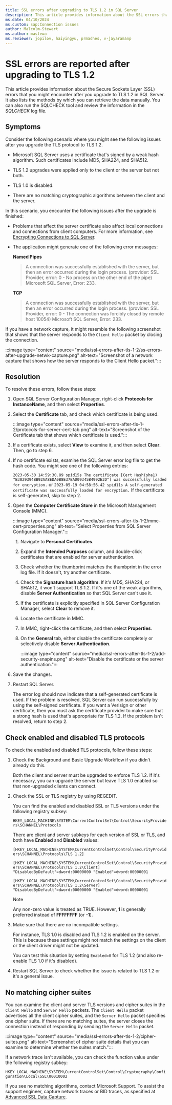 ```yaml
---
title: SSL errors after upgrading to TLS 1.2 in SQL Server
description: This article provides information about the SSL errors that you might encounter after you upgrade to TLS 1.2 in SQL Server.
ms.date: 04/10/2024
ms.custom: sap:Connection issues
author: Malcolm-Stewart
ms.author: mastewa
ms.reviewer: jopilov, haiyingyu, prmadhes, v-jayaramanp
---
```


# SSL errors are reported after upgrading to TLS 1.2

This article provides information about the Secure Sockets Layer (SSL) errors that you might encounter after you upgrade to TLS 1.2 in SQL Server. It also lists the methods by which you can retrieve the data manually. You can also run the SQLCHECK tool and review the information in the *SQLCHECK* log file.

## Symptoms

Consider the following scenario where you might see the following issues after you upgrade the TLS protocol to TLS 1.2.

- Microsoft SQL Server uses a certificate that's signed by a weak hash algorithm. Such certificates include MD5, SHA224, and SHA512.

- TLS 1.2 upgrades were applied only to the client or the server but not both.

- TLS 1.0 is disabled.

- There are no matching cryptographic algorithms between the client and the server.

In this scenario, you encounter the following issues after the upgrade is finished:

- Problems that affect the server certificate also affect local connections and connections from client computers. For more information, see [Encrypting Connections to SQL Server](/previous-versions/sql/sql-server-2008-r2/ms189067(v=sql.105)?redirectedfrom=MSDN).

- The application might generate one of the following error messages:

   **Named Pipes**
   > A connection was successfully established with the server, but then an error occurred during the login process. (provider: SSL Provider, error: 0 - No process on the other end of the pipe) Microsoft SQL Server, Error: 233.

  **TCP**
  > A connection was successfully established with the server, but then an error occurred during the login process. (provider: SSL Provider, error: 0 - The connection was forcibly closed by remote host 10054) Microsoft SQL Server, Error: 233.

If you have a network capture, it might resemble the following screenshot that shows that the server responds to the `Client Hello` packet by closing the connection.

  :::image type="content" source="media/ssl-errors-after-tls-1-2/ss-errors-after-upgrade-netwk-capture.png" alt-text="Screenshot of a network capture that shows how the server responds to the Client Hello packet.":::

## Resolution
  
To resolve these errors, follow these steps:

1. Open SQL Server Configuration Manager, right-click **Protocols for InstanceName**, and then select **Properties**.

1. Select the **Certificate** tab, and check which certificate is being used.

   :::image type="content" source="media/ssl-errors-after-tls-1-2/protocols-for-server-cert-tab.png" alt-text="Screenshot of the Certificate tab that shows which certificate is used.":::

1. If a certificate exists, select **View** to examine it, and then select **Clear**. Then, go to step 6.

1. If no certificate exists, examine the SQL Server error log file to get the hash code. You might see one of the following entries:

     `2023-05-30 14:59:30.89 spid15s The certificate [Cert Hash(sha1) "B3029394BB92AA8EDA0B8E37BAD09345B4992E3D"] was successfully loaded for encryption.`
      or
     `2023-05-19 04:58:56.42 spid11s A self-generated certificate was successfully loaded for encryption.`
    If the certificate is self-generated, skip to step 2.

1. Open the **Computer Certificate Store** in the Microsoft Management Console (MMC).

   :::image type="content" source="media/ssl-errors-after-tls-1-2/mmc-cert-properties.png" alt-text="Select Properties from SQL Server Configuration Manager.":::

   1. Navigate to **Personal Certificates**.
   1. Expand the **Intended Purposes** column, and double-click certificates that are enabled for server authentication.
   1. Check whether the thumbprint matches the thumbprint in the error log file. If it doesn't, try another certificate.
   1. Check the **Signature hash algorithm**. If it's MD5, SHA224, or SHA512, it won't support TLS 1.2. If it's one of the weak algorithms, disable **Server Authentication** so that SQL Server can't use it.
   1. If the certificate is explicitly specified in SQL Server Configuration Manager, select **Clear** to remove it.
   1. Locate the certificate in MMC.
   1. In MMC, right-click the certificate, and then select **Properties**.
   1. On the **General** tab, either disable the certificate completely or selectively disable **Server Authentication**.

      :::image type="content" source="media/ssl-errors-after-tls-1-2/add-security-snapins.png" alt-text="Disable the certificate or the server authentication.":::

1. Save the changes.
1. Restart SQL Server.

   The error log should now indicate that a self-generated certificate is used. If the problem is resolved, SQL Server can run successfully by using the self-signed certificate. If you want a Verisign or other certificate, then you must ask the certificate provider to make sure that a strong hash is used that's appropriate for TLS 1.2. If the problem isn't resolved, return to step 2.

## Check enabled and disabled TLS protocols

To check the enabled and disabled TLS protocols, follow these steps:

1. Check the Background and Basic Upgrade Workflow if you didn't already do this.

   Both the client and server must be upgraded to enforce TLS 1.2. If it's necessary, you can upgrade the server but leave TLS 1.0 enabled so that non-upgraded clients can connect.

1. Check the SSL or TLS registry by using REGEDIT.

   You can find the enabled and disabled SSL or TLS versions under the following registry subkey:

   `HKEY_LOCAL_MACHINE\SYSTEM\CurrentControlSet\Control\SecurityProviders\SCHANNEL\Protocols`

   There are client and server subkeys for each version of SSL or TLS, and both have **Enabled** and **Disabled** values:

   `[HKEY_LOCAL_MACHINE\SYSTEM\CurrentControlSet\Control\SecurityProviders\SCHANNEL\Protocols\TLS 1.2]`

   `[HKEY_LOCAL_MACHINE\SYSTEM\CurrentControlSet\Control\SecurityProviders\SCHANNEL\Protocols\TLS 1.2\Client] "DisabledByDefault"=dword:00000000 "Enabled"=dword:00000001`

   `[HKEY_LOCAL_MACHINE\SYSTEM\CurrentControlSet\Control\SecurityProviders\SCHANNEL\Protocols\TLS 1.2\Server] "DisabledByDefault"=dword:00000000 "Enabled"=dword:00000001`

    > [!NOTE]
    > Any non-zero value is treated as TRUE. However, **1** is generally preferred instead of **FFFFFFFF** (or **-1**).

1. Make sure that there are no incompatible settings.

   For instance, TLS 1.0 is disabled and TLS 1.2 is enabled on the server. This is because these settings might not match the settings on the client or the client driver might not be updated.

   You can test this situation by setting `Enabled=0` for TLS 1.2 (and also re-enable TLS 1.0 if it's disabled).

1. Restart SQL Server to check whether the issue is related to TLS 1.2 or it's a general issue.

## No matching cipher suites

You can examine the client and server TLS versions and cipher suites in the `Client Hello` and `Server Hello` packets. The `Client Hello` packet advertises all the client cipher suites, and the `Server Hello` packet specifies one cipher suite. If there are no matching suites, the server closes the connection instead of responding by sending the `Server Hello` packet.

:::image type="content" source="media/ssl-errors-after-tls-1-2/cipher-suites.png" alt-text="Screenshot of cipher suite details that you can examine to determine whether the suites match.":::

If a network trace isn't available, you can check the function value under the following registry subkey:

`HKEY_LOCAL_MACHINE\SYSTEM\CurrentControlSet\Control\Cryptography\Configuration\Local\SSL\00010002`

If you see no matching algorithms, contact Microsoft Support. To assist the support engineer, capture network traces or BID traces, as specified at [Advanced SSL Data Capture](https://github.com/microsoft/CSS_SQL_Networking_Tools/wiki/0720-Advanced-SSL-Data-Capture).
